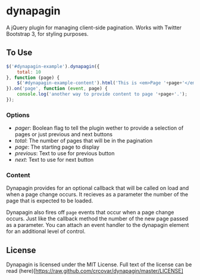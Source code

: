 dynapagin
=========

A jQuery plugin for managing client-side pagination. Works with Twitter
Bootstrap 3, for styling purposes.

## To Use

```javascript
$('#dynapagin-example').dynapagin({
    total: 10
}, function (page) {
    $('#dynapagin-example-content').html('This is <em>Page '+page+'</em>!');
}).on('page', function (event, page) {
    console.log('another way to provide content to page '+page+'.');
});
```
### Options
+ *pager*: Boolean flag to tell the plugin wether to provide a selection of
    pages or just previous and next buttons
+ *total*: The number of pages that will be in the pagination
+ *page*: The starting page to display
+ *previous*: Text to use for previous button
+ *next*: Text to use for next button

### Content
Dynapagin provides for an optional callback that will be called on load and when
a page change occurs. It recieves as a parameter the number of the page that is
expected to be loaded.

Dynapagin also fires off `page` events that occur when a page change occurs.
Just like the callback method the number of the new page passed as a parameter.
You can attach an event handler to the dynapagin element for an additional level
of control.

## License
Dynapagin is licensed under the MIT License. Full text of the license can be
read (here)[https://raw.github.com/crcovar/dynapagin/master/LICENSE]
